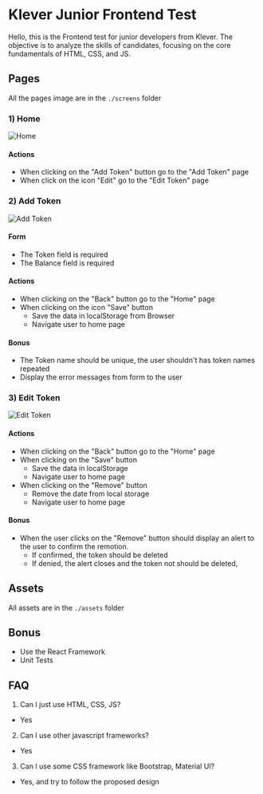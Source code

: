 # Klever Junior Frontend Test

Hello, this is the Frontend test for junior developers from Klever. The objective is to analyze the skills of candidates, focusing on the core fundamentals of HTML, CSS, and JS.

## Pages

All the pages image are in the `./screens` folder

### 1) Home

![Home](https://github.com/klever-io/frontend-junior-test/blob/master/screens/Home.jpg)

#### Actions

- When clicking on the "Add Token" button go to the "Add Token" page
- When click on the icon "Edit" go to the "Edit Token" page

### 2) Add Token

![Add Token](https://github.com/klever-io/frontend-junior-test/blob/master/screens/AddToken.jpg)

#### Form

- The Token field is required
- The Balance field is required

#### Actions

- When clicking on the "Back" button go to the "Home" page
- When clicking on the icon "Save" button
  - Save the data in localStorage from Browser
  - Navigate user to home page

#### Bonus

- The Token name should be unique, the user shouldn't has token names repeated
- Display the error messages from form to the user

### 3) Edit Token

![Edit Token](https://github.com/klever-io/frontend-junior-test/blob/master/screens/EditToken.jpg)

#### Actions

- When clicking on the "Back" button go to the "Home" page
- When clicking on the "Save" button
  - Save the data in localStorage
  - Navigate user to home page
- When clicking on the "Remove" button
  - Remove the date from local storage
  - Navigate user to home page

#### Bonus

- When the user clicks on the "Remove" button should display an alert to the user to confirm the remotion.
  - If confirmed, the token should be deleted
  - If denied, the alert closes and the token not should be deleted,

## Assets

All assets are in the `./assets` folder

## Bonus

- Use the React Framework
- Unit Tests

## FAQ

1. Can I just use HTML, CSS, JS?

- Yes

2. Can I use other javascript frameworks?

- Yes

3. Can I use some CSS framework like Bootstrap, Material UI?

- Yes, and try to follow the proposed design
